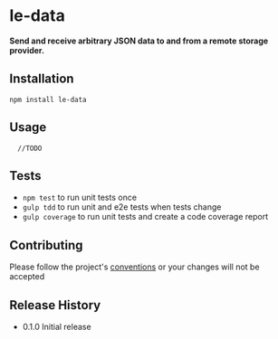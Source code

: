 le-data
=========

**Send and receive arbitrary JSON data to and from a remote storage provider.**

## Installation

  `npm install le-data`

## Usage

```
  //TODO
```

## Tests

* `npm test` to run unit tests once
* `gulp tdd` to run unit and e2e tests when tests change
* `gulp coverage` to run unit tests and create a code coverage report

## Contributing

Please follow the project's [conventions](https://github.com/castle-dev/le-data/blob/develop/CONTRIBUTING.md) or your changes will not be accepted

## Release History

* 0.1.0 Initial release
